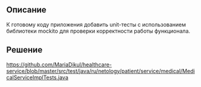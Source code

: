 ## Описание
К готовому коду приложения добавить unit-тесты с использованием библиотеки mockito для проверки корректности работы функционала.
## Решение
https://github.com/MariaDikul/healthcare-service/blob/master/src/test/java/ru/netology/patient/service/medical/MedicalServiceImplTests.java
